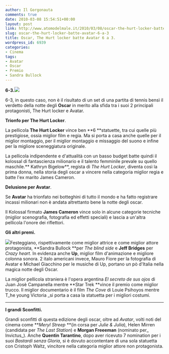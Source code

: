 ```yaml
---
author: Il Gorgonauta
comments: true
date: 2010-03-08 15:54:51+00:00
layout: post
link: http://www.atomodelmale.it/2010/03/08/oscar-the-hurt-locker-batte-avatar-6-a-3/
slug: oscar-the-hurt-locker-batte-avatar-6-a-3
title: Oscar, The Hurt locker batte Avatar 6 a 3.
wordpress_id: 6939
categories:
- Cinema
tags:
- Avatar
- Oscar
- Premio
- Sandra Bullock
---
```


**6-3.[![](http://www.atomodelmale.it/wp-content/uploads/2010/02/Oscar-225x300.jpg)](http://www.atomodelmale.it/wp-content/uploads/2010/02/Oscar.jpg)**

6-3, in questo caso, non è il risultato di un set di una partita di tennis bensì il verdetto della notte degli **Oscar** in merito alla sfida tra i suoi 2 principali protagonisti, The Hurt locker e Avatar.

**Trionfo per The Hurt Locker**.

La pellicola **The Hurt Locker** vince ben **6 **statuette, tra cui quelle più prestigiose, ossia miglior film e regia. Ma si porta a casa anche quelle per il miglior montaggio, per il miglior montaggio e missaggio del suono e infine per la migliore sceneggiatura originale.

La pellicola indipendente e d'attualità con un basso budget batte quindi il kolossal di fantascienza milionario e il talento femminile prevale su quello maschile.** Kathryn Bigelow**, regista di _The Hurt Locker_, diventa così la prima donna, nella storia degli oscar a vincere nella categoria miglior regia e batte l'ex marito James Cameron.

**Delusione per Avatar**.

Se **Avatar** ha trionfato nei botteghini di tutto il mondo e ha fatto registrare incassi milionari non è andata altrettanto bene la notte degli oscar.

<!-- more -->


Il Kolossal firmato **James Cameron** vince solo in alcune categorie tecniche (miglior scenografia, fotografia ed effetti speciali) e lascia a un'altra pellicola l'onore dei riflettori.

**Gli altri premi.**

[![](http://www.atomodelmale.it/wp-content/uploads/2010/03/Sandra-Bullock-193x300.jpg)](http://www.atomodelmale.it/wp-content/uploads/2010/03/Sandra-Bullock.jpg)Festeggiano, rispettivamente come miglior attrice e come miglior attore protagonista, **Sandra Bullock **per _The blind side_ e **Jeff Bridges** per _Crazy heart_. In evidenza anche **Up**, miglior film d'animazione e migliore colonna sonora. 2 italo americani invece, Mauro Fiore per la fotografia di Avatar e Michael Giacchino per le musiche di Up, portano un pò d'Italia nella magica notte degli Oscar.

La miglior pellicola straniera è l'opera argentina _El secreto de sus ojos_ di Juan Josè Campanella mentre **Star Trek **vince il premio come miglior trucco. Il miglior documentario è il film _The Cove_ di Louie Psihoyos  mentre T_he young Victoria _si porta a casa la statuetta per i migliori costumi.

** **

**I grandi Sconfitti.**

Grandi sconfitti di questa edizione degli oscar, oltre ad _Avatar_, volti noti del cinema come **_Meryl Streep_ **(in corsa per _Julie & Julia_), Helen Mirren (candidata per _The Last Station_) e **Morgan Freeeman** (nominato per_ Invictus_). Anche **Quentin Tarantino**, dopo aver ricevuto 7 nomination per i suoi _Bastardi senza Gloria_, si è dovuto accontentare di una sola statuetta con Cristoph Waltz, vincitore nella categoria miglior attore non protagonista.
